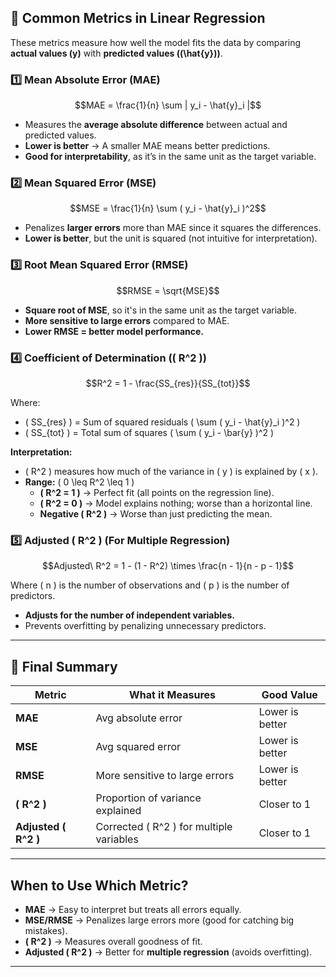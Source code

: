 ## 📌 Common Metrics in Linear Regression
These metrics measure how well the model fits the data by comparing **actual values (y)** with **predicted values (\(\hat{y}\))**.

### **1️⃣ Mean Absolute Error (MAE)**
```math
MAE = \frac{1}{n} \sum | y_i - \hat{y}_i |
```
- Measures the **average absolute difference** between actual and predicted values.  
- **Lower is better** → A smaller MAE means better predictions.  
- **Good for interpretability**, as it’s in the same unit as the target variable.  

### **2️⃣ Mean Squared Error (MSE)**
```math
MSE = \frac{1}{n} \sum ( y_i - \hat{y}_i )^2
```
- Penalizes **larger errors** more than MAE since it squares the differences.  
- **Lower is better**, but the unit is squared (not intuitive for interpretation).  

### **3️⃣ Root Mean Squared Error (RMSE)**
```math
RMSE = \sqrt{MSE}
```
- **Square root of MSE**, so it's in the same unit as the target variable.  
- **More sensitive to large errors** compared to MAE.  
- **Lower RMSE = better model performance.**  

### **4️⃣ Coefficient of Determination (\( R^2 \))**
```math
R^2 = 1 - \frac{SS_{res}}{SS_{tot}}
```
Where:  
- \( SS_{res} \) = Sum of squared residuals \( \sum ( y_i - \hat{y}_i )^2 \)  
- \( SS_{tot} \) = Total sum of squares \( \sum ( y_i - \bar{y} )^2 \)  

**Interpretation:**  
- \( R^2 \) measures how much of the variance in \( y \) is explained by \( x \).  
- **Range:** \( 0 \leq R^2 \leq 1 \)  
  - **\( R^2 = 1 \)** → Perfect fit (all points on the regression line).  
  - **\( R^2 = 0 \)** → Model explains nothing; worse than a horizontal line.  
  - **Negative \( R^2 \)** → Worse than just predicting the mean.  

### **5️⃣ Adjusted \( R^2 \) (For Multiple Regression)**
```math
Adjusted\ R^2 = 1 - (1 - R^2) \times \frac{n - 1}{n - p - 1}
```
Where \( n \) is the number of observations and \( p \) is the number of predictors.  
- **Adjusts for the number of independent variables.**  
- Prevents overfitting by penalizing unnecessary predictors.  

---

## 🚀 **Final Summary**
| **Metric** | **What it Measures** | **Good Value** |
|------------|---------------------|---------------|
| **MAE**  | Avg absolute error | Lower is better |
| **MSE**  | Avg squared error | Lower is better |
| **RMSE**  | More sensitive to large errors | Lower is better |
| **\( R^2 \)** | Proportion of variance explained | Closer to 1 |
| **Adjusted \( R^2 \)** | Corrected \( R^2 \) for multiple variables | Closer to 1 |

---

## **When to Use Which Metric?**
- **MAE** → Easy to interpret but treats all errors equally.  
- **MSE/RMSE** → Penalizes large errors more (good for catching big mistakes).  
- **\( R^2 \)** → Measures overall goodness of fit.  
- **Adjusted \( R^2 \)** → Better for **multiple regression** (avoids overfitting).  

---
